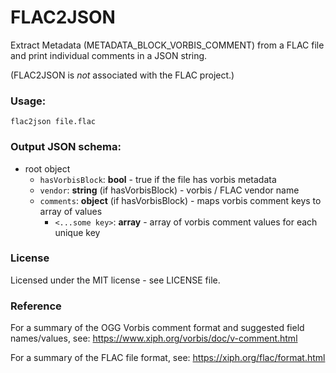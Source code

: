 #  FLAC2JSON

Extract Metadata (METADATA_BLOCK_VORBIS_COMMENT) from a FLAC file and print individual
comments in a JSON string.

(FLAC2JSON is *not* associated with the FLAC project.)

### Usage:
`flac2json file.flac`

### Output JSON schema:

- root object
   - `hasVorbisBlock`: **bool**                       - true if the file has vorbis metadata
   - `vendor`:         **string** (if hasVorbisBlock) - vorbis / FLAC vendor name
   - `comments`:       **object** (if hasVorbisBlock) - maps vorbis comment keys to array of values
        - `<...some key>`: **array<string>** - array of vorbis comment values for each unique key

### License

Licensed under the MIT license - see LICENSE file.

### Reference

For a summary of the OGG Vorbis comment format and suggested field names/values, see:
https://www.xiph.org/vorbis/doc/v-comment.html

For a summary of the FLAC file format, see:
https://xiph.org/flac/format.html